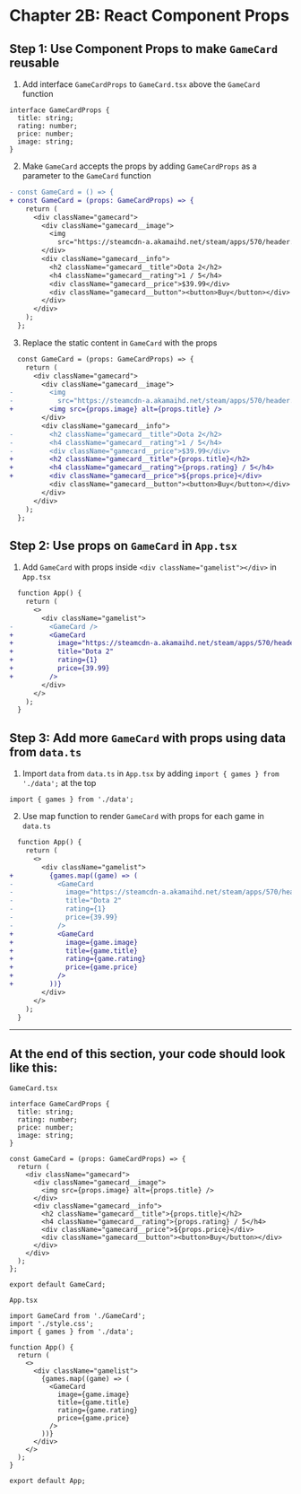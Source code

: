 # Chapter 2B: React Component Props

## Step 1: Use Component Props to make `GameCard` reusable

1. Add interface `GameCardProps` to `GameCard.tsx` above the `GameCard` function

```tsx
interface GameCardProps {
  title: string;
  rating: number;
  price: number;
  image: string;
}
```

2. Make `GameCard` accepts the props by adding `GameCardProps` as a parameter to the `GameCard` function

```diff
- const GameCard = () => {
+ const GameCard = (props: GameCardProps) => {
    return (
      <div className="gamecard">
        <div className="gamecard__image">
          <img
            src="https://steamcdn-a.akamaihd.net/steam/apps/570/header.jpg" alt="Dota 2" />
        </div>
        <div className="gamecard__info">
          <h2 className="gamecard__title">Dota 2</h2>
          <h4 className="gamecard__rating">1 / 5</h4>
          <div className="gamecard__price">$39.99</div>
          <div className="gamecard__button"><button>Buy</button></div>
        </div>
      </div>
    );
  };
```

3. Replace the static content in `GameCard` with the props

```diff
  const GameCard = (props: GameCardProps) => {
    return (
      <div className="gamecard">
        <div className="gamecard__image">
-         <img
-           src="https://steamcdn-a.akamaihd.net/steam/apps/570/header.jpg" alt="Dota 2" />
+         <img src={props.image} alt={props.title} />
        </div>
        <div className="gamecard__info">
-         <h2 className="gamecard__title">Dota 2</h2>
-         <h4 className="gamecard__rating">1 / 5</h4>
-         <div className="gamecard__price">$39.99</div>
+         <h2 className="gamecard__title">{props.title}</h2>
+         <h4 className="gamecard__rating">{props.rating} / 5</h4>
+         <div className="gamecard__price">${props.price}</div>
          <div className="gamecard__button"><button>Buy</button></div>
        </div>
      </div>
    );
  };
```

## Step 2: Use props on `GameCard` in `App.tsx`

1. Add `GameCard` with props inside `<div className="gamelist"></div>` in `App.tsx`

```diff
  function App() {
    return (
      <>
        <div className="gamelist">
-         <GameCard />
+         <GameCard
+           image="https://steamcdn-a.akamaihd.net/steam/apps/570/header.jpg"
+           title="Dota 2"
+           rating={1}
+           price={39.99}
+         />
        </div>
      </>
    );
  }
```

## Step 3: Add more `GameCard` with props using data from `data.ts`

1. Import `data` from `data.ts` in `App.tsx` by adding `import { games } from './data';` at the top

```tsx
import { games } from './data';
```

2. Use map function to render `GameCard` with props for each game in `data.ts`

```diff
  function App() {
    return (
      <>
        <div className="gamelist">
+         {games.map((game) => (
-           <GameCard
-             image="https://steamcdn-a.akamaihd.net/steam/apps/570/header.jpg"
-             title="Dota 2"
-             rating={1}
-             price={39.99}
-           />
+           <GameCard
+             image={game.image}
+             title={game.title}
+             rating={game.rating}
+             price={game.price}
+           />
+         ))}
        </div>
      </>
    );
  }
```

---

## At the end of this section, your code should look like this:

`GameCard.tsx`

```tsx
interface GameCardProps {
  title: string;
  rating: number;
  price: number;
  image: string;
}

const GameCard = (props: GameCardProps) => {
  return (
    <div className="gamecard">
      <div className="gamecard__image">
        <img src={props.image} alt={props.title} />
      </div>
      <div className="gamecard__info">
        <h2 className="gamecard__title">{props.title}</h2>
        <h4 className="gamecard__rating">{props.rating} / 5</h4>
        <div className="gamecard__price">${props.price}</div>
        <div className="gamecard__button"><button>Buy</button></div>
      </div>
    </div>
  );
};

export default GameCard;
```

`App.tsx`

```tsx
import GameCard from './GameCard';
import './style.css';
import { games } from './data';

function App() {
  return (
    <>
      <div className="gamelist">
        {games.map((game) => (
          <GameCard
            image={game.image}
            title={game.title}
            rating={game.rating}
            price={game.price}
          />
        ))}
      </div>
    </>
  );
}

export default App;
```
